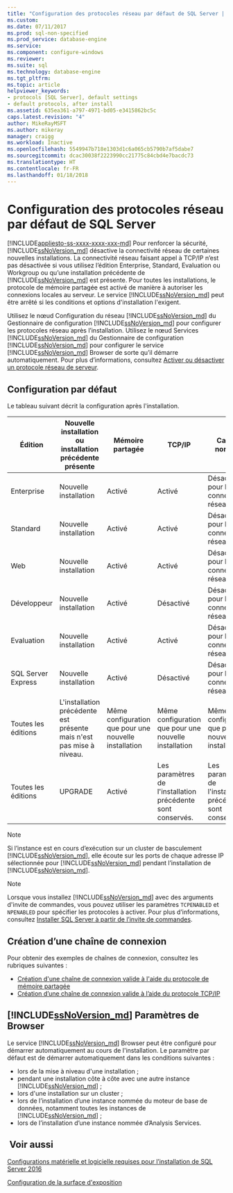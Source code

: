 ```yaml
---
title: "Configuration des protocoles réseau par défaut de SQL Server | Microsoft Docs"
ms.custom: 
ms.date: 07/11/2017
ms.prod: sql-non-specified
ms.prod_service: database-engine
ms.service: 
ms.component: configure-windows
ms.reviewer: 
ms.suite: sql
ms.technology: database-engine
ms.tgt_pltfrm: 
ms.topic: article
helpviewer_keywords:
- protocols [SQL Server], default settings
- default protocols, after install
ms.assetid: 635ea361-a797-4971-bd05-e3415862bc5c
caps.latest.revision: "4"
author: MikeRayMSFT
ms.author: mikeray
manager: craigg
ms.workload: Inactive
ms.openlocfilehash: 5549947b718e1303d1c6a065cb5790b7af5dabe7
ms.sourcegitcommit: dcac30038f2223990cc21775c84cbd4e7bacdc73
ms.translationtype: HT
ms.contentlocale: fr-FR
ms.lasthandoff: 01/18/2018
---
```

# <a name="default-sql-server-network-protocol-configuration"></a>Configuration des protocoles réseau par défaut de SQL Server
[!INCLUDE[appliesto-ss-xxxx-xxxx-xxx-md](../../includes/appliesto-ss-xxxx-xxxx-xxx-md.md)] Pour renforcer la sécurité, [!INCLUDE[ssNoVersion_md](../../includes/ssnoversion-md.md)] désactive la connectivité réseau de certaines nouvelles installations. La connectivité réseau faisant appel à TCP/IP n’est pas désactivée si vous utilisez l’édition Enterprise, Standard, Evaluation ou Workgroup ou qu’une installation précédente de [!INCLUDE[ssNoVersion_md](../../includes/ssnoversion-md.md)] est présente. Pour toutes les installations, le protocole de mémoire partagée est activé de manière à autoriser les connexions locales au serveur. Le service [!INCLUDE[ssNoVersion_md](../../includes/ssnoversion-md.md)] peut être arrêté si les conditions et options d'installation l'exigent.

Utilisez le nœud Configuration du réseau [!INCLUDE[ssNoVersion_md](../../includes/ssnoversion-md.md)] du Gestionnaire de configuration [!INCLUDE[ssNoVersion_md](../../includes/ssnoversion-md.md)] pour configurer les protocoles réseau après l’installation. Utilisez le nœud Services [!INCLUDE[ssNoVersion_md](../../includes/ssnoversion-md.md)] du Gestionnaire de configuration [!INCLUDE[ssNoVersion_md](../../includes/ssnoversion-md.md)] pour configurer le service [!INCLUDE[ssNoVersion_md](../../includes/ssnoversion-md.md)] Browser de sorte qu’il démarre automatiquement. Pour plus d’informations, consultez [Activer ou désactiver un protocole réseau de serveur](../../database-engine/configure-windows/enable-or-disable-a-server-network-protocol.md).


## <a name="default-configuration"></a>Configuration par défaut

Le tableau suivant décrit la configuration après l'installation.

Édition | Nouvelle installation ou installation précédente présente | Mémoire partagée | TCP/IP    | Canaux nommés
| -------- | -- | -- | -- | --  |  
Enterprise  | Nouvelle installation  | Activé   | Activé   | Désactivés pour les connexions réseau.
Standard    | Nouvelle installation  | Activé   | Activé   | Désactivés pour les connexions réseau.
Web | Nouvelle installation  | Activé   | Activé   | Désactivés pour les connexions réseau.
Développeur   | Nouvelle installation  | Activé   | Désactivé  | Désactivés pour les connexions réseau.
Evaluation  | Nouvelle installation  | Activé   | Activé   | Désactivés pour les connexions réseau.
SQL Server Express  | Nouvelle installation  | Activé   | Désactivé  | Désactivés pour les connexions réseau.
Toutes les éditions    | L'installation précédente est présente mais n'est pas mise à niveau.   | Même configuration que pour une nouvelle installation  | Même configuration que pour une nouvelle installation  | Même configuration que pour une nouvelle installation
Toutes les éditions    | UPGRADE   | Activé   | Les paramètres de l'installation précédente sont conservés.    | Les paramètres de l'installation précédente sont conservés.


>[!NOTE]
> Si l’instance est en cours d’exécution sur un cluster de basculement [!INCLUDE[ssNoVersion_md](../../includes/ssnoversion-md.md)], elle écoute sur les ports de chaque adresse IP sélectionnée pour [!INCLUDE[ssNoVersion_md](../../includes/ssnoversion-md.md)] pendant l’installation de [!INCLUDE[ssNoVersion_md](../../includes/ssnoversion-md.md)].
 
>[!NOTE]
> Lorsque vous installez [!INCLUDE[ssNoVersion_md](../../includes/ssnoversion-md.md)] avec des arguments d'invite de commandes, vous pouvez utiliser les paramètres `TCPENABLED` et `NPENABLED` pour spécifier les protocoles à activer. Pour plus d’informations, consultez [Installer SQL Server à partir de l’invite de commandes](../../database-engine/install-windows/install-sql-server-2016-from-the-command-prompt.md).

## <a name="creating-a-connection-string"></a>Création d’une chaîne de connexion

Pour obtenir des exemples de chaînes de connexion, consultez les rubriques suivantes :
* [Création d'une chaîne de connexion valide à l'aide du protocole de mémoire partagée](../../tools/configuration-manager/creating-a-valid-connection-string-using-shared-memory-protocol.md)
* [Création d’une chaîne de connexion valide à l’aide du protocole TCP/IP](../../tools/configuration-manager/creating-a-valid-connection-string-using-tcp-ip.md)



## <a name="includessnoversionmdincludesssnoversion-mdmd-browser-settings"></a>[!INCLUDE[ssNoVersion_md](../../includes/ssnoversion-md.md)] Paramètres de Browser

Le service [!INCLUDE[ssNoVersion_md](../../includes/ssnoversion-md.md)] Browser peut être configuré pour démarrer automatiquement au cours de l'installation. Le paramètre par défaut est de démarrer automatiquement dans les conditions suivantes :

* lors de la mise à niveau d'une installation ;
* pendant une installation côte à côte avec une autre instance [!INCLUDE[ssNoVersion_md](../../includes/ssnoversion-md.md)] ;
* lors d'une installation sur un cluster ;
* lors de l’installation d’une instance nommée du moteur de base de données, notamment toutes les instances de [!INCLUDE[ssNoVersion_md](../../includes/ssnoversion-md.md)] ;
* lors de l’installation d’une instance nommée d’Analysis Services.

## <a name="see-also"></a> Voir aussi

[Configurations matérielle et logicielle requises pour l’installation de SQL Server 2016](../../sql-server/install/hardware-and-software-requirements-for-installing-sql-server.md)

[Configuration de la surface d'exposition](../../relational-databases/security/surface-area-configuration.md)  



